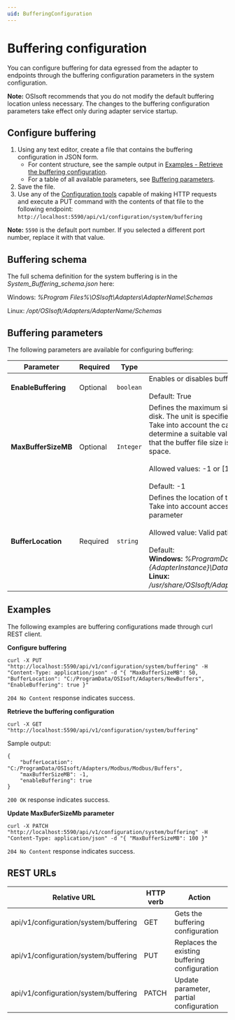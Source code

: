 ```yaml
---
uid: BufferingConfiguration
---
```


# Buffering configuration

You can configure buffering for data egressed from the adapter to endpoints through the buffering configuration parameters in the system configuration.

**Note:** OSIsoft recommends that you do not modify the default buffering location unless necessary. The changes to the buffering configuration parameters take effect only during adapter service startup.

## Configure buffering

1. Using any text editor, create a file that contains the buffering configuration in JSON form.
   - For content structure, see the sample output in [Examples - Retrieve the buffering configuration](#examples).
   - For a table of all available parameters, see [Buffering parameters](#buffering-parameters).
3. Save the file.
4. Use any of the [Configuration tools](xref:ConfigurationTools) capable of making HTTP requests and execute a PUT command with the contents of that file to the following endpoint: `http://localhost:5590/api/v1/configuration/system/buffering`

  **Note:** `5590` is the default port number. If you selected a different port number, replace it with that value.

## Buffering schema

The full schema definition for the system buffering is in the *System_Buffering_schema.json* here:

Windows: *%Program Files%\OSIsoft\Adapters\AdapterName\Schemas*

Linux: */opt/OSIsoft/Adapters/AdapterName/Schemas*


## Buffering parameters

The following parameters are available for configuring buffering:

| Parameter | Required | Type | Description |
| ----------| -------- | ---- | ----------- |
| **EnableBuffering**  | Optional |  `boolean` | Enables or disables buffering. <br><br> Default: True |
| **MaxBufferSizeMB**  | Optional     |`Integer` | Defines the maximum size of the buffer file that will be persisted on disk. The unit is specified in MB (1 Mebibyte = 1048576 bytes). Take into account the capacity and type of the storage medium to determine a suitable value for this parameter. A value of -1 indicates that the buffer file size is restricted only by the available free disk space. <br><br> Allowed values: -1 or [1, 2147483647]. <br><br> Default: -1 |
| **BufferLocation**   | Required  | `string` | Defines the location of the buffer files. Absolute paths are required. Take into account access-control list (ACL) when setting this parameter <br><br> Allowed value: Valid path to a folder location in the file system. <br><br> Default: <br> **Windows:** _%ProgramData%\OSIsoft\Adapters\\{AdapterType}\\{AdapterInstance}\Data_ <br> **Linux:** _/usr/share/OSIsoft/Adapters/{AdatpterType}/{AdapterInstance}/Data_ |

## Examples

The following examples are buffering configurations made through curl REST client.

**Configure buffering**

   ```
   curl -X PUT "http://localhost:5590/api/v1/configuration/system/buffering" -H "Content-Type: application/json" -d "{ "MaxBufferSizeMB": 50, "BufferLocation": "C:/ProgramData/OSIsoft/Adapters/NewBuffers", "EnableBuffering": true }"
   ```

   `204 No Content` response indicates success.

**Retrieve the buffering configuration**

```
curl -X GET "http://localhost:5590/api/v1/configuration/system/buffering"
```

Sample output:

```
{
    "bufferLocation": "C:/ProgramData/OSIsoft/Adapters/Modbus/Modbus/Buffers",
    "maxBufferSizeMB": -1,
    "enableBuffering": true
}
```

`200 OK` response indicates success.

**Update MaxBuferSizeMb parameter**

```
curl -X PATCH "http://localhost:5590/api/v1/configuration/system/buffering" -H "Content-Type: application/json" -d "{ "MaxBufferSizeMB": 100 }"
```

`204 No Content` response indicates success.

## REST URLs

| Relative URL | HTTP verb | Action               |
| ------------ |---------- |----------------------|
| api/v1/configuration/system/buffering | GET       | Gets the buffering configuration |
| api/v1/configuration/system/buffering | PUT       | Replaces the existing buffering configuration |
| api/v1/configuration/system/buffering | PATCH | Update parameter, partial configuration |

